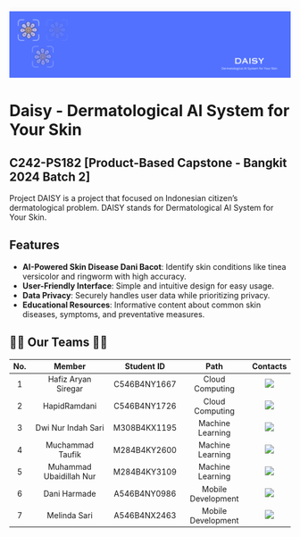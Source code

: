 <img src="banner.png">

# Daisy - Dermatological AI System for Your Skin

## C242-PS182 [Product-Based Capstone - Bangkit 2024 Batch 2]

Project DAISY is a project that focused on Indonesian citizen’s dermatological problem. DAISY stands for Dermatological AI System for Your Skin.

## Features

- **AI-Powered Skin Disease Dani Bacot**: Identify skin conditions like tinea versicolor and ringworm with high accuracy.
- **User-Friendly Interface**: Simple and intuitive design for easy usage.
- **Data Privacy**: Securely handles user data while prioritizing privacy.
- **Educational Resources**: Informative content about common skin diseases, symptoms, and preventative measures.

## 👨‍💻‍ Our Teams 👩‍💻

| No. |         Member          |  Student ID  |        Path        |                                                                                         Contacts                                                                                         |
| :-: | :---------------------: | :----------: | :----------------: | :--------------------------------------------------------------------------------------------------------------------------------------------------------------------------------------: |
|  1  |   Hafiz Aryan Siregar   | C546B4NY1667 |  Cloud Computing   |  <a href="https://www.linkedin.com/in/hafizaryan" target="_blank"><img src="https://img.shields.io/badge/linkedin-%230077B5.svg?style=for-the-badge&logo=linkedin&logoColor=white"></a>  |
|  2  |      HapidRamdani       | C546B4NY1726 |  Cloud Computing   |                            <a href="#"><img src="https://img.shields.io/badge/linkedin-%230077B5.svg?style=for-the-badge&logo=linkedin&logoColor=white"></a>                             |
|  3  |   Dwi Nur Indah Sari    | M308B4KX1195 |  Machine Learning  |                            <a href="#"><img src="https://img.shields.io/badge/linkedin-%230077B5.svg?style=for-the-badge&logo=linkedin&logoColor=white"></a>                             |
|  4  |    Muchammad Taufik     | M284B4KY2600 |  Machine Learning  |                            <a href="#"><img src="https://img.shields.io/badge/linkedin-%230077B5.svg?style=for-the-badge&logo=linkedin&logoColor=white"></a>                             |
|  5  | Muhammad Ubaidillah Nur | M284B4KY3109 |  Machine Learning  |                            <a href="#"><img src="https://img.shields.io/badge/linkedin-%230077B5.svg?style=for-the-badge&logo=linkedin&logoColor=white"></a>                             |
|  6  |      Dani Harmade       | A546B4NY0986 | Mobile Development | <a href="https://www.linkedin.com/in/daniharmade/" target="_blank"><img src="https://img.shields.io/badge/linkedin-%230077B5.svg?style=for-the-badge&logo=linkedin&logoColor=white"></a> |
|  7  |      Melinda Sari       | A546B4NX2463 | Mobile Development |                            <a href="#"><img src="https://img.shields.io/badge/linkedin-%230077B5.svg?style=for-the-badge&logo=linkedin&logoColor=white"></a>                             |
